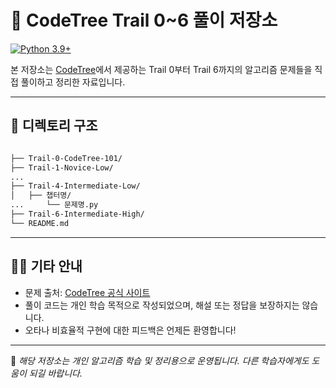 # 🚀 CodeTree Trail 0~6 풀이 저장소


[![Python 3.9+](https://img.shields.io/badge/Python-3.9%2B-blue?style=flat-square&logo=python)](https://www.python.org/)

본 저장소는 [CodeTree](https://www.codetree.ai/ko/trail-info)에서 제공하는 Trail 0부터 Trail 6까지의 알고리즘 문제들을 직접 풀이하고 정리한 자료입니다.


---

## 📁 디렉토리 구조

```bash

├── Trail-0-CodeTree-101/
├── Trail-1-Novice-Low/
...
├── Trail-4-Intermediate-Low/
│   ├── 챕터명/
...     └── 문제명.py
├── Trail-6-Intermediate-High/
└── README.md
```

---


## 🙋‍♂️ 기타 안내

- 문제 출처: [CodeTree 공식 사이트](https://www.codetree.ai)
- 풀이 코드는 개인 학습 목적으로 작성되었으며, 해설 또는 정답을 보장하지는 않습니다.
- 오타나 비효율적 구현에 대한 피드백은 언제든 환영합니다!

---

📌 *해당 저장소는 개인 알고리즘 학습 및 정리용으로 운영됩니다. 다른 학습자에게도 도움이 되길 바랍니다.*
